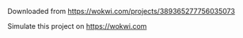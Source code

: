 Downloaded from https://wokwi.com/projects/389365277756035073

Simulate this project on https://wokwi.com
